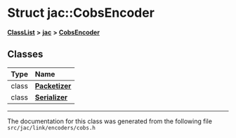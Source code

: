 
# Struct jac::CobsEncoder



[**ClassList**](annotated.md) **>** [**jac**](namespacejac.md) **>** [**CobsEncoder**](structjac_1_1CobsEncoder.md)















## Classes

| Type | Name |
| ---: | :--- |
| class | [**Packetizer**](classjac_1_1CobsEncoder_1_1Packetizer.md) <br> |
| class | [**Serializer**](classjac_1_1CobsEncoder_1_1Serializer.md) <br> |














------------------------------
The documentation for this class was generated from the following file `src/jac/link/encoders/cobs.h`